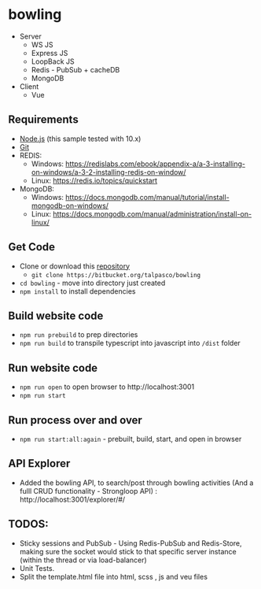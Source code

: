 # bowling

* Server
    * WS JS
    * Express JS
    * LoopBack JS
    * Redis - PubSub + cacheDB
    * MongoDB
* Client
    * Vue

## Requirements

* [Node.js](https://nodejs.org/) (this sample tested with 10.x)
* [Git](https://git-scm.com/downloads)
* REDIS: 
    - Windows: https://redislabs.com/ebook/appendix-a/a-3-installing-on-windows/a-3-2-installing-redis-on-window/
    - Linux: https://redis.io/topics/quickstart
* MongoDB:
    - Windows: https://docs.mongodb.com/manual/tutorial/install-mongodb-on-windows/
    - Linux: https://docs.mongodb.com/manual/administration/install-on-linux/
## Get Code

* Clone or download this [repository](https://bitbucket.org/talpasco/bowling)
    * `git clone https://bitbucket.org/talpasco/bowling` 
* `cd bowling` - move into directory just created
* `npm install` to install dependencies

## Build website code
 
* `npm run prebuild` to prep directories
* `npm run build` to transpile typescript into javascript into `/dist` folder

## Run website code

* `npm run open` to open browser to http://localhost:3001
* `npm run start`


## Run process over and over

* `npm run start:all:again` - prebuilt, build, start, and open in browser

## API Explorer

* Added the bowling API, to search/post through bowling activities (And a fulll CRUD functionality - Strongloop API) : http://localhost:3001/explorer/#/

## TODOS:

* Sticky sessions and PubSub - Using Redis-PubSub and Redis-Store, making sure the socket would stick to that specific server instance (within the thread or via load-balancer)
* Unit Tests.
* Split the template.html file into html, scss , js and veu files